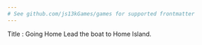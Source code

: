 ```yaml
---
# See github.com/js13kGames/games for supported frontmatter
---
```

Title : Going Home
Lead the boat to Home Island.